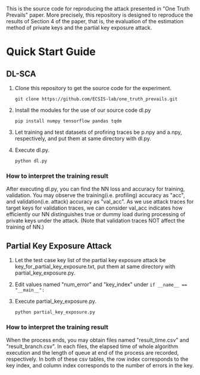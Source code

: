 This is the source code for reproducing the attack presented in "One Truth Prevails" paper.
More precisely, this repository is designed to reproduce the results of Section 4 of the paper, that is, the evaluation of the estimation method of private keys and the partial key exposure attack.

# Quick Start Guide

## DL-SCA

1. Clone this repository to get the source code for the experiment.

    ```git clone https://github.com/ECSIS-lab/one_truth_prevails.git```

2. Install the modules for the use of our source code dl.py

    ```pip install numpy tensorflow pandas tqdm```

3. Let training and test datasets of profiring traces be p.npy and a.npy, respectively, and put them at same directory with dl.py.

4. Execute dl.py.

   ```python dl.py``` 
   
### How to interpret the training result

After executing dl.py, you can find the NN loss and accuracy for training, validation.
You may observe the training(i.e. profiling) accuracy as "acc", and validation(i.e. attack) accuracy as "val_acc".
As we use attack traces for target keys for validation traces, we can consider val_acc indicates how efficiently our NN distinguishes true or dummy load during processing of private keys under the attack. (Note that validation traces NOT affect the training of NN.)

## Partial Key Exposure Attack

1. Let the test case key list of the partial key exposure attack be key_for_partial_key_exposure.txt, put them at same directory with partial_key_exposure.py.

2. Edit values named "num_error" and "key_index" under ```if __name__ == "__main__":```

3. Execute partial_key_exposure.py.

   ```python partial_key_exposure.py``` 

### How to interpret the training result

When the process ends, you may obtain files named "result_time.csv" and "result_branch.csv".
In each files, the elapsed time of whole algorithm execution and the length of queue at end of the process are recorded, respectively.
In both of these csv tables, the row index corresponds to the key index, and column index corresponds to the number of errors in the key.